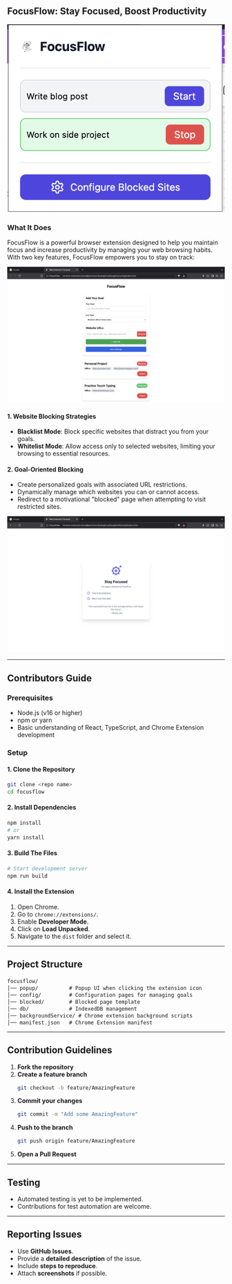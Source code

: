 ## **FocusFlow: Stay Focused, Boost Productivity**

![FocusFlow Popup](./publicDocs/popup.png)

### **What It Does**
FocusFlow is a powerful browser extension designed to help you maintain focus and increase productivity by managing your web browsing habits. With two key features, FocusFlow empowers you to stay on track:

![](./publicDocs/config.png)

#### **1. Website Blocking Strategies**
- **Blacklist Mode**: Block specific websites that distract you from your goals.
- **Whitelist Mode**: Allow access only to selected websites, limiting your browsing to essential resources.

#### **2. Goal-Oriented Blocking**
- Create personalized goals with associated URL restrictions.
- Dynamically manage which websites you can or cannot access.
- Redirect to a motivational "blocked" page when attempting to visit restricted sites.

![](./publicDocs/blocked.png)

---

## **Contributors Guide**

### **Prerequisites**
- Node.js (v16 or higher)
- npm or yarn
- Basic understanding of React, TypeScript, and Chrome Extension development

### **Setup**

#### **1. Clone the Repository**
```bash
git clone <repo name>
cd focusflow
```

#### **2. Install Dependencies**
```bash
npm install
# or
yarn install
```

#### **3. Build The Files**
```bash
# Start development server
npm run build
```

#### **4. Install the Extension**
1. Open Chrome.
2. Go to `chrome://extensions/`.
3. Enable **Developer Mode**.
4. Click on **Load Unpacked**.
5. Navigate to the `dist` folder and select it.

---

## **Project Structure**
```
focusflow/
│── popup/          # Popup UI when clicking the extension icon
│── config/         # Configuration pages for managing goals
│── blocked/        # Blocked page template
│── db/             # IndexedDB management
│── backgroundService/ # Chrome extension background scripts
│── manifest.json   # Chrome Extension manifest
```

---

## **Contribution Guidelines**
1. **Fork the repository**
2. **Create a feature branch**  
   ```bash
   git checkout -b feature/AmazingFeature
   ```
3. **Commit your changes**  
   ```bash
   git commit -m "Add some AmazingFeature"
   ```
4. **Push to the branch**  
   ```bash
   git push origin feature/AmazingFeature
   ```
5. **Open a Pull Request**

---

## **Testing**
- Automated testing is yet to be implemented.
- Contributions for test automation are welcome.

---

## **Reporting Issues**
- Use **GitHub Issues**.
- Provide a **detailed description** of the issue.
- Include **steps to reproduce**.
- Attach **screenshots** if possible.
